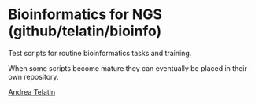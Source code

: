 # Bioinformatics for NGS (github/telatin/bioinfo)
Test scripts for routine bioinformatics tasks and training.

When some scripts become mature they can eventually be placed in their own repository.

[Andrea Telatin](https://quadram.ac.uk/people/andrea-telatin/)

